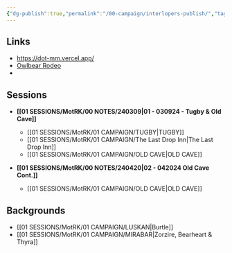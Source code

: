 ```yaml
---
{"dg-publish":true,"permalink":"/00-campaign/interlopers-publish/","tags":["gardenEntry"]}
---
```


## Links
- https://dot-mm.vercel.app/
- [Owlbear Rodeo](https://www.owlbear.rodeo/room/INJ5YS23Akae/TheInterlopers)
- 
## Sessions

- **[[01 SESSIONS/MotRK/00 NOTES/240309\|01 - 030924 - Tugby & Old Cave]]**
	- [[01 SESSIONS/MotRK/01 CAMPAIGN/TUGBY\|TUGBY]] 
	- [[01 SESSIONS/MotRK/01 CAMPAIGN/The Last Drop Inn\|The Last Drop Inn]] 
	- [[01 SESSIONS/MotRK/01 CAMPAIGN/OLD CAVE\|OLD CAVE]] 

- **[[01 SESSIONS/MotRK/00 NOTES/240420\|02 - 042024 Old Cave Cont.]]**
	- [[01 SESSIONS/MotRK/01 CAMPAIGN/OLD CAVE\|OLD CAVE]] 

## Backgrounds

- [[01 SESSIONS/MotRK/01 CAMPAIGN/LUSKAN\|Burtle]] 
- [[01 SESSIONS/MotRK/01 CAMPAIGN/MIRABAR\|Zorzire, Bearheart & Thyra]] 

